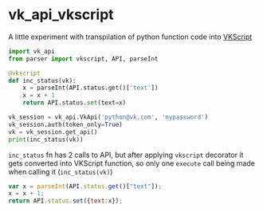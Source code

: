 # vk_api_vkscript

A little experiment with transpilation of python function code
 into [VKScript](https://vk.com/dev/execute)

```python
import vk_api
from parser import vkscript, API, parseInt

@vkscript
def inc_status(vk):
    x = parseInt(API.status.get()['text'])
    x = x + 1
    return API.status.set(text=x)

vk_session = vk_api.VkApi('python@vk.com', 'mypassword')
vk_session.auth(token_only=True)
vk = vk_session.get_api()
print(inc_status(vk))
```

`inc_status` fn has 2 calls to API, but after applying `vkscript` decorator
 it gets converted into VKScript function, so only one `execute` call being
 made when calling it (`inc_status(vk)`)

```js
var x = parseInt(API.status.get()["text"]);
x = x + 1;
return API.status.set({text:x});
```
